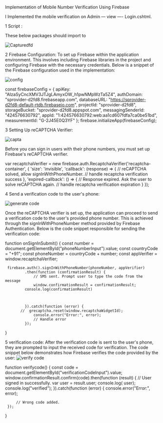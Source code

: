 
Implementation of Mobile Number Verification Using Firebase



I Implemented the mobile verification on Admin — view —- Login.cshtml.


1 Script :

These below packages should import to 

![Capturedfd](https://github.com/SRINI-KS/Firebase-Auth/assets/97938383/1e3b8cfc-8359-44fe-be92-e74127c2e4a7)


<script src="https://www.gstatic.com/firebasejs/8.9.1/firebase-app.js"></script>
<script src="https://www.gstatic.com/firebasejs/8.9.1/firebase-auth.js"></script>
<script src="https://www.gstatic.com/firebasejs/8.9.1/firebase-analytics.js"></script>


2 Firebase Configuration:
To set up Firebase within the application environment. This involves including Firebase libraries in the project and configuring Firebase with the necessary credentials. Below is a snippet of the Firebase configuration used in the implementation:



![config](https://github.com/SRINI-KS/Firebase-Auth/assets/97938383/b7f0c4f6-a5a6-4b85-be19-c74003d80763)


const firebaseConfig = {
        apiKey: "AIzaSyCncXMV3JTJgLAmyxOW_h1pwNMpWzTa5Z4",
        authDomain: "sprovider-d2fd8.firebaseapp.com",
        databaseURL: "https://sprovider-d2fd8-default-rtdb.firebaseio.com",
        projectId: "sprovider-d2fd8",
        storageBucket: "sprovider-d2fd8.appspot.com",
        messagingSenderId: "424576630792",
        appId: "1:424576630792:web:aa1cd607fdfa7ca0be51bd",
        measurementId: "G-2J45E0Q3YF"
    };
 firebase.initializeApp(firebaseConfig);




3 Setting Up reCAPTCHA Verifier:


![capta](https://github.com/SRINI-KS/Firebase-Auth/assets/97938383/5380cad0-2dee-465d-84f7-cb393a31ae40)


Before you can sign in users with their phone numbers, you must set up Firebase's reCAPTCHA verifier.


 var recaptchaVerifier = new firebase.auth.RecaptchaVerifier('recaptcha-container', {
     'size': 'invisible',
     'callback': (response) => {
         // reCAPTCHA solved, allow signInWithPhoneNumber.
         // handle recaptcha verification success
     },
     'expired-callback': () => {
         // Response expired. Ask the user to solve reCAPTCHA again.
         // handle recaptcha verification expiration
     }
 });




4 Send a verification code to the user's phone:



![generate code](https://github.com/SRINI-KS/Firebase-Auth/assets/97938383/4493489b-2c46-4dba-854d-d233e9aa508d)

Once the reCAPTCHA verifier is set up, the application can proceed to send a verification code to the user's provided phone number. This is achieved through the signInWithPhoneNumber method provided by Firebase Authentication. Below is the code snippet responsible for sending the verification code:



 function onSignInSubmit() {
     const number = document.getElementById("phoneNumberInput").value;
     const countryCode = "+91";
     const phoneNumber = countryCode + number;
     const appVerifier = window.recaptchaVerifier;

     firebase.auth().signInWithPhoneNumber(phoneNumber, appVerifier)
             .then(function (confirmationResult) {
                 // SMS sent. Prompt user to type the code from the message
                 window.confirmationResult = confirmationResult;
             console.log(confirmationResult)

         

             }).catch(function (error) {
           //  grecaptcha.reset(window.recaptchaWidgetId);
                 console.error("Error:", error);
                 // Handle error
             });
 }




5 verification code:
After the verification code is sent to the user's phone, they are prompted to input the received code for verification. The code snippet below demonstrates how Firebase verifies the code provided by the user:
![verify code](https://github.com/SRINI-KS/Firebase-Auth/assets/97938383/8365338a-3f93-44e4-9290-d2f178fde945)


 function verifycode() {
     const code = document.getElementById("verificationCodeInput").value;
     window.confirmationResult.confirm(code).then(function (result) {
         // User signed in successfully.
         var user = result.user;
         console.log( user);
         console.log("verified");
     }).catch(function (error) {
         console.error("Error:", error);

         // Wrong code added.
     });
  }





